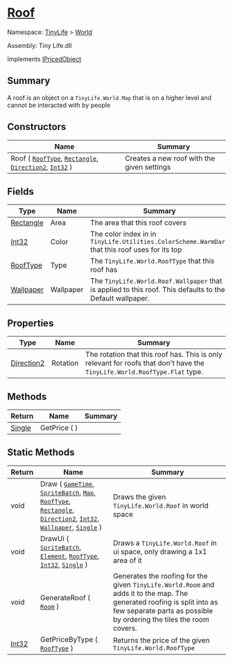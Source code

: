 # [Roof](./Roof.md)

Namespace: [TinyLife]() > [World]()

Assembly: Tiny Life.dll

Implements [IPricedObject](./IPricedObject.md)

## Summary
A roof is an object on a `TinyLife.World.Map` that is on a higher level and cannot be interacted with by people

## Constructors

| Name | Summary | 
| --- | --- | 
| Roof ( [`RoofType`](./RoofType.md), [`Rectangle`](./Roof.md), [`Direction2`](./Roof.md), [`Int32`](https://docs.microsoft.com/en-us/dotnet/api/System.Int32) ) | Creates a new roof with the given settings | 


## Fields

| Type | Name | Summary | 
| --- | --- | --- | 
| [Rectangle](./Roof.md) | Area | The area that this roof covers | 
| [Int32](https://docs.microsoft.com/en-us/dotnet/api/System.Int32) | Color | The color index in in `TinyLife.Utilities.ColorScheme.WarmDark` that this roof uses for its top | 
| [RoofType](./RoofType.md) | Type | The `TinyLife.World.RoofType` that this roof has | 
| [Wallpaper](./Wallpaper.md) | Wallpaper | The `TinyLife.World.Roof.Wallpaper` that is applied to this roof.  This defaults to the Default wallpaper. | 


## Properties

| Type | Name | Summary | 
| --- | --- | --- | 
| [Direction2](./Roof.md) | Rotation | The rotation that this roof has.  This is only relevant for roofs that don't have the `TinyLife.World.RoofType.Flat` type. | 


## Methods

| Return | Name | Summary | 
| --- | --- | --- | 
| [Single](https://docs.microsoft.com/en-us/dotnet/api/System.Single) | GetPrice (  ) |  | 


## Static Methods

| Return | Name | Summary | 
| --- | --- | --- | 
| void | Draw ( [`GameTime`](./Roof.md), [`SpriteBatch`](./Roof.md), [`Map`](./Map.md), [`RoofType`](./RoofType.md), [`Rectangle`](./Roof.md), [`Direction2`](./Roof.md), [`Int32`](https://docs.microsoft.com/en-us/dotnet/api/System.Int32), [`Wallpaper`](./Wallpaper.md), [`Single`](https://docs.microsoft.com/en-us/dotnet/api/System.Single) ) | Draws the given `TinyLife.World.Roof` in world space | 
| void | DrawUi ( [`SpriteBatch`](./Roof.md), [`Element`](./Roof.md), [`RoofType`](./RoofType.md), [`Int32`](https://docs.microsoft.com/en-us/dotnet/api/System.Int32), [`Single`](https://docs.microsoft.com/en-us/dotnet/api/System.Single) ) | Draws a `TinyLife.World.Roof` in ui space, only drawing a 1x1 area of it | 
| void | GenerateRoof ( [`Room`](./Room.md) ) | Generates the roofing for the given `TinyLife.World.Room` and adds it to the map.  The generated roofing is split into as few separate parts as possible by ordering the tiles the room covers. | 
| [Int32](https://docs.microsoft.com/en-us/dotnet/api/System.Int32) | GetPriceByType ( [`RoofType`](./RoofType.md) ) | Returns the price of the given `TinyLife.World.RoofType` | 


